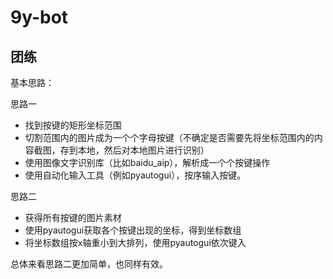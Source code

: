 # 9y-bot

## 团练

基本思路：

思路一
- 找到按键的矩形坐标范围
- 切割范围内的图片成为一个个字母按键（不确定是否需要先将坐标范围内的内容截图，存到本地，然后对本地图片进行识别）
- 使用图像文字识别库（比如baidu_aip），解析成一个个按键操作
- 使用自动化输入工具（例如pyautogui），按序输入按键。

思路二
- 获得所有按键的图片素材
- 使用pyautogui获取各个按键出现的坐标，得到坐标数组
- 将坐标数组按x轴重小到大排列，使用pyautogui依次键入

总体来看思路二更加简单，也同样有效。